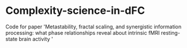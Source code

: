 # Complexity-science-in-dFC
Code for paper 'Metastability, fractal scaling, and synergistic information processing: what phase relationships reveal about intrinsic fMRI resting-state brain activity '
